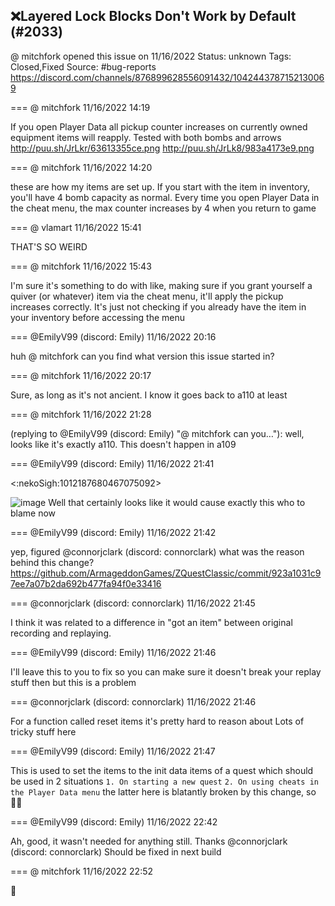 ## ❌Layered Lock Blocks Don't Work by Default (#2033)
@ mitchfork opened this issue on 11/16/2022
Status: unknown
Tags: Closed,Fixed
Source: #bug-reports https://discord.com/channels/876899628556091432/1042443787152130069


=== @ mitchfork 11/16/2022 14:19

If you open Player Data all pickup counter increases on currently owned equipment items will reapply.  Tested with both bombs and arrows
http://puu.sh/JrLkr/63613355ce.png
http://puu.sh/JrLk8/983a4173e9.png

=== @ mitchfork 11/16/2022 14:20

these are how my items are set up.  If you start with the item in inventory, you'll have 4 bomb capacity as normal.  Every time you open Player Data in the cheat menu, the max counter increases by 4 when you return to game

=== @ vlamart 11/16/2022 15:41

THAT'S SO WEIRD

=== @ mitchfork 11/16/2022 15:43

I'm sure it's something to do with like, making sure if you grant yourself a quiver (or whatever) item via the cheat menu, it'll apply the pickup increases correctly.  It's just not checking if you already have the item in your inventory before accessing the menu

=== @EmilyV99 (discord: Emily) 11/16/2022 20:16

huh
@ mitchfork can you find what version this issue started in?

=== @ mitchfork 11/16/2022 20:17

Sure, as long as it's not ancient. I know it goes back to a110 at least

=== @ mitchfork 11/16/2022 21:28

(replying to @EmilyV99 (discord: Emily) "@ mitchfork can you…"): well, looks like it's exactly a110.  This doesn't happen in a109

=== @EmilyV99 (discord: Emily) 11/16/2022 21:41

<:nekoSigh:1012187680467075092>

![image](https://cdn.discordapp.com/attachments/1042443787152130069/1042554959239073852/image.png?ex=65e8e2f8&is=65d66df8&hm=f48e5049fac860305f31e22415bb1339e91b0953c9fb3c27dc5dab75697a08f9&)
Well that certainly looks like it would cause exactly this
who to blame now

=== @EmilyV99 (discord: Emily) 11/16/2022 21:42

yep, figured
@connorjclark (discord: connorclark) what was the reason behind this change?
https://github.com/ArmageddonGames/ZQuestClassic/commit/923a1031c97ee7a07b2da692b477fa94f0e33416

=== @connorjclark (discord: connorclark) 11/16/2022 21:45

I think it was related to a difference in "got an item" between original recording and replaying.

=== @EmilyV99 (discord: Emily) 11/16/2022 21:46

I'll leave this to you to fix so you can make sure it doesn't break your replay stuff then
but this is a problem

=== @connorjclark (discord: connorclark) 11/16/2022 21:46

For a function called reset items it's pretty hard to reason about
Lots of tricky stuff here

=== @EmilyV99 (discord: Emily) 11/16/2022 21:47

This is used to set the items to the init data items of a quest
which should be used in 2 situations
`1. On starting a new quest`
`2. On using cheats in the Player Data menu`
the latter here is blatantly broken by this change, so
🤷‍♀️

=== @EmilyV99 (discord: Emily) 11/16/2022 22:42

Ah, good, it wasn't needed for anything still. Thanks @connorjclark (discord: connorclark)
Should be fixed in next build

=== @ mitchfork 11/16/2022 22:52

🙏

